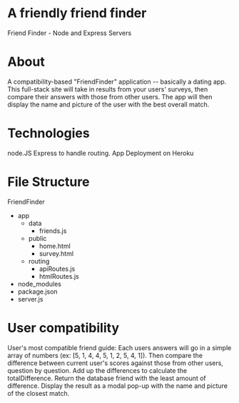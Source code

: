 
# A friendly friend finder 

Friend Finder - Node and Express Servers

# About
A compatibility-based "FriendFinder" application -- basically a dating app. This full-stack site will take in results from your users' surveys, then compare their answers with those from other users. The app will then display the name and picture of the user with the best overall match.

# Technologies 
node.JS
Express to handle routing. 
App Deployment on Heroku 

# File Structure 
FriendFinder
  - app
    - data
      - friends.js
    - public
      - home.html
      - survey.html
    - routing
      - apiRoutes.js
      - htmlRoutes.js
  - node_modules
  - package.json
  - server.js

# User compatibility
User's most compatible friend guide:
Each users answers will go in a simple array of numbers (ex: [5, 1, 4, 4, 5, 1, 2, 5, 4, 1]).
Then compare the difference between current user's scores against those from other users, question by question. Add up the differences to calculate the totalDifference.
Return the database friend with the least amount of difference.
Display the result as a modal pop-up with the name and picture of the closest match.